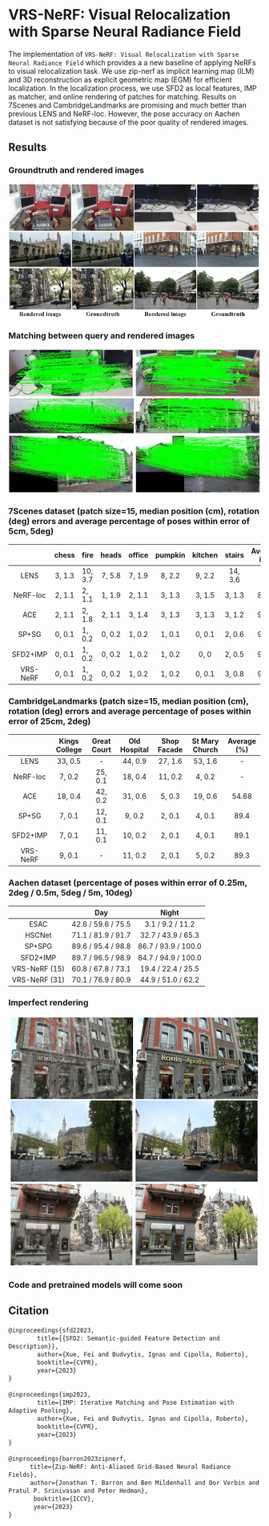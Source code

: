 # VRS-NeRF: Visual Relocalization with Sparse Neural Radiance Field

The implementation of `VRS-NeRF: Visual Relocalization with Sparse Neural Radiance Field` which provides a a new
baseline of applying NeRFs to visual relocalization task. We use zip-nerf as implicit learning map (ILM) and 3D
reconstruction as explicit geometric map (EGM) for efficient localization. In the localization process, we use SFD2 as
local features, IMP as matcher, and online rendering of patches for matching. Results on 7Scenes and CambridgeLandmarks
are promising and much better than previous LENS and NeRF-loc. However, the pose accuracy on Aachen dataset is not
satisfying because of the poor quality of rendered
images.

## Results

### Groundtruth and rendered images

![Rendered image](assets/vis_rendered_image.png)

### Matching between query and rendered images

![Matching](assets/vis_matching.png)

### 7Scenes dataset (patch size=15, median position (cm), rotation (deg) errors and average percentage of poses within error of 5cm, 5deg)

|          | chess  | fire    | heads  | office | pumpkin | kitchen | stairs  | Average (%) |
|:--------:|:------:|---------|:------:|:------:|:-------:|:-------:|:-------:|:-----------:|
|   LENS   | 3, 1.3 | 10, 3.7 | 7, 5.8 | 7, 1.9 | 8, 2.2  | 9, 2.2  | 14, 3.6 |      -      |
| NeRF-loc | 2, 1.1 | 2, 1.1  | 1, 1.9 | 2, 1.1 | 3, 1.3  | 3, 1.5  | 3, 1.3  |    89.5     |
|   ACE    | 2, 1.1 | 2, 1.8  | 2, 1.1 | 3, 1.4 | 3, 1.3  | 3, 1.3  | 3, 1.2  |    97.1     | 
|  SP+SG   | 0, 0.1 | 1, 0.2  | 0, 0.2 | 1, 0.2 | 1, 0.1  | 0, 0.1  | 2, 0.6  |    95.7     |
| SFD2+IMP | 0, 0.1 | 1, 0.2  | 0, 0.2 | 1, 0.2 | 1, 0.2  |  0, 0   | 2, 0.5  |    95.7     |
| VRS-NeRF | 0, 0.1 | 1, 0.2  | 0, 0.2 | 1, 0.2 | 1, 0.2  | 0, 0.1  | 3, 0.8  |    93.1     |

### CambridgeLandmarks (patch size=15, median position (cm), rotation (deg) errors and average percentage of poses within error of 25cm, 2deg)

|          | Kings College | Great Court | Old Hospital | Shop Facade | St Mary Church | Average (%) | 
|:--------:|:-------------:|:-----------:|:------------:|:-----------:|:--------------:|:-----------:|
|   LENS   |    33, 0.5    |      -      |   44, 0.9    |   27, 1.6   |    53, 1.6     |      -      |
| NeRF-loc |    7, 0.2     |   25, 0.1   |   18, 0.4    |   11, 0.2   |     4, 0.2     |      -      |
|   ACE    |    18, 0.4    |   42, 0.2   |   31, 0.6    |   5, 0.3    |    19, 0.6     |    54.68    |
|  SP+SG   |    7, 0.1     |   12, 0.1   |    9, 0.2    |   2, 0.1    |     4, 0.1     |    89.4     |
| SFD2+IMP |    7, 0.1     |   11, 0.1   |   10, 0.2    |   2, 0.1    |     4, 0.1     |    89.1     |
| VRS-NeRF |    9, 0.1     |      -      |   11, 0.2    |   2, 0.1    |     5, 0.2     |    89.3     |

### Aachen dataset (percentage of poses within error of 0.25m, 2deg / 0.5m, 5deg / 5m, 10deg)

|               |        Day         |        Night        |
|:-------------:|:------------------:|:-------------------:|
|     ESAC      | 42.6 / 59.6 / 75.5 |  3.1 / 9.2 / 11.2   |
|    HSCNet     | 71.1 / 81.9 / 91.7 | 32.7 / 43.9 / 65.3  |
|    SP+SPG     | 89.6 / 95.4 / 98.8 | 86.7 / 93.9 / 100.0 |
|   SFD2+IMP    | 89.7 / 96.5 / 98.9 | 84.7 / 94.9 / 100.0 |
| VRS-NeRF (15) | 60.8 / 67.8 / 73.1 | 19.4 / 22.4 / 25.5  |
| VRS-NeRF (31) | 70.1 / 76.9 / 80.9 | 44.9 / 51.0 / 62.2  |

### Imperfect rendering

![Rendered image](assets/vis_failed_case.png)

### Code and pretrained models will come soon

## Citation

```
@inproceedings{sfd22023,
        title={{SFD2: Semantic-guided Feature Detection and Description}},
        author={Xue, Fei and Budvytis, Ignas and Cipolla, Roberto},
        booktitle={CVPR},
        year={2023}
}

@inproceedings{imp2023,
        title={IMP: Iterative Matching and Pose Estimation with Adaptive Pooling},
        author={Xue, Fei and Budvytis, Ignas and Cipolla, Roberto},
        booktitle={CVPR},
        year={2023}
}

@inproceedings{barron2023zipnerf,
      title={Zip-NeRF: Anti-Aliased Grid-Based Neural Radiance Fields}, 
      author={Jonathan T. Barron and Ben Mildenhall and Dor Verbin and Pratul P. Srinivasan and Peter Hedman},
       booktitle={ICCV},
       year={2023}
}
```